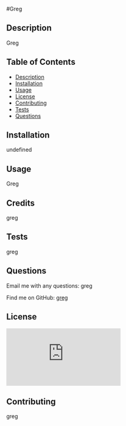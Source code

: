 
  #Greg
    
 
  ## Description
  Greg

  ## Table of Contents
  - [Description](#description)
  - [Installation](#installation)
  - [Usage](#usage)
  - [License](#license)
  - [Contributing](#contributing)
  - [Tests](#tests)
  - [Questions](#questions)

  ## Installation
  undefined

  ## Usage
  Greg

  ## Credits
  greg

  ## Tests
  greg

  ## Questions
  Email me with any questions: greg
  
  Find me on GitHub: [greg](https://github.com/greg)

  ## License
  [![License: MIT](https://img.shields.io/badge/license-MIT-red.img)](http://MIT.org/)

  ## Contributing
  greg

  